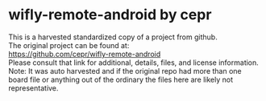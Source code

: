 
# wifly-remote-android by cepr  
This is a harvested standardized copy of a project from github.  
The original project can be found at:  
https://github.com/cepr/wifly-remote-android  
Please consult that link for additional, details, files, and license information.  
Note: It was auto harvested and if the original repo had more than one board file or anything out of the ordinary the files here are likely not representative.  
    